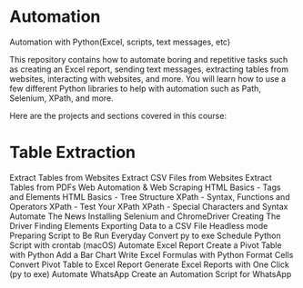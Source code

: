 # Automation
Automation with Python(Excel, scripts, text messages, etc)

This repository contains how to automate boring and repetitive tasks such as creating an Excel report, sending text messages, extracting tables from websites, interacting with websites, and more. You will learn how to use a few different Python libraries to help with automation such as Path, Selenium, XPath, and more.

Here are the projects and sections covered in this course:

<h1> Table Extraction </h1>
Extract Tables from Websites
Extract CSV Files from Websites
Extract Tables from PDFs
Web Automation & Web Scraping
HTML Basics - Tags and Elements
HTML Basics - Tree Structure
XPath - Syntax, Functions and Operators
XPath - Test Your XPath
XPath - Special Characters and Syntax
Automate The News
Installing Selenium and ChromeDriver
Creating The Driver
Finding Elements
Exporting Data to a CSV File
Headless mode
Preparing Script to Be Run Everyday
Convert py to exe
Schedule Python Script with crontab (macOS)
Automate Excel Report
Create a Pivot Table with Python
Add a Bar Chart
Write Excel Formulas with Python
Format Cells
Convert Pivot Table to Excel Report
Generate Excel Reports with One Click (py to exe)
Automate WhatsApp
Create an Automation Script for WhatsApp
